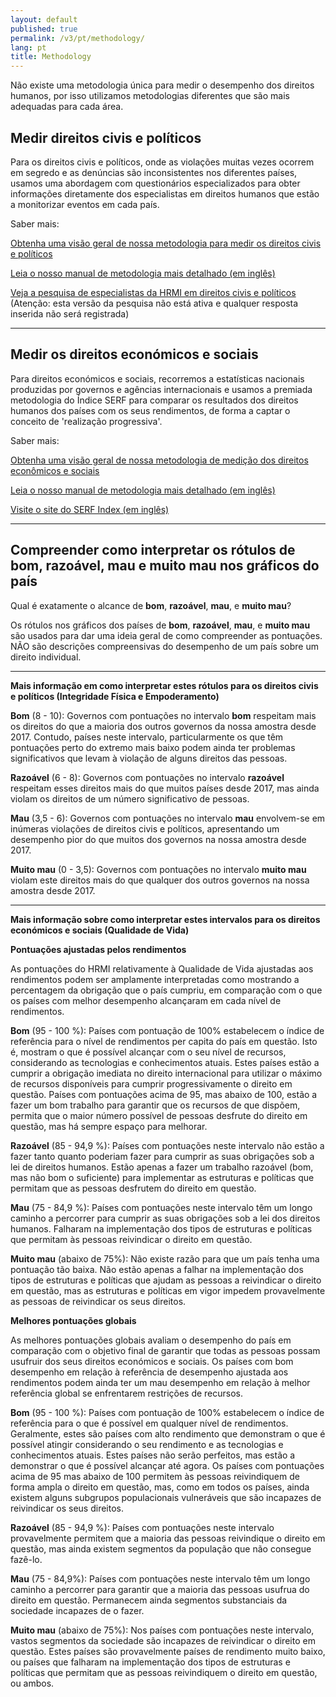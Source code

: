 ```yaml
---
layout: default
published: true
permalink: /v3/pt/methodology/
lang: pt
title: Methodology
---
```


Não existe uma metodologia única para medir o desempenho dos direitos humanos, por isso utilizamos metodologias diferentes que são mais adequadas para cada área.

## Medir direitos civis e políticos 

Para os direitos civis e políticos, onde as violações muitas vezes ocorrem em segredo e as denúncias são inconsistentes nos diferentes países, usamos uma abordagem com questionários especializados para obter informações diretamente dos especialistas em direitos humanos que estão a monitorizar eventos em cada país.

Saber mais:

[Obtenha uma visão geral de nossa metodologia para medir os direitos civis e políticos](https://humanrightsmeasurement.org/pt-pt/metodologia/medindo-direitos-civis-e-politicos/)

[Leia o nosso manual de metodologia mais detalhado (em inglês)](https://humanrightsmeasurement.org/methodology-handbook/)

[Veja a pesquisa de especialistas da HRMI em direitos civis e políticos](https://ugeorgia.ca1.qualtrics.com/jfe/preview/SV_72IQjpYjeCbIw3b?Q_SurveyVersionID=current&Q_CHL=preview) (Atenção: esta versão da pesquisa não está ativa e qualquer resposta inserida não será registrada)

---

## Medir os direitos económicos e sociais 

Para direitos económicos e sociais, recorremos a estatísticas nacionais produzidas por governos e agências internacionais e usamos a premiada metodologia do Índice SERF para comparar os resultados dos direitos humanos dos países com os seus rendimentos, de forma a captar o conceito de 'realização progressiva'.

Saber mais:

[Obtenha uma visão geral de nossa metodologia de medição dos direitos econômicos e sociais](https://humanrightsmeasurement.org/pt-pt/metodologia/medicao-de-direitos-economicos-e-sociais/)

[Leia o nosso manual de metodologia mais detalhado (em inglês)](https://humanrightsmeasurement.org/methodology-handbook/)

[Visite o site do SERF Index (em inglês)](https://serfindex.uconn.edu/)

---

## Compreender como interpretar os rótulos de bom, razoável, mau e muito mau nos gráficos do país

Qual é exatamente o alcance de **bom**, **razoável**, **mau**, e **muito mau**?

Os rótulos nos gráficos dos países de  **bom**, **razoável**, **mau**, e **muito mau** são usados para dar uma ideia geral de como compreender as pontuações. NÃO são descrições compreensivas do desempenho de um país sobre um direito individual.

---

**Mais informação em como interpretar estes rótulos para os direitos civis e políticos (Integridade Física e Empoderamento)**

**Bom** (8 - 10): Governos com pontuações no intervalo **bom** respeitam mais os direitos do que a maioria dos outros governos da nossa amostra desde 2017. Contudo, países neste intervalo, particularmente os que têm pontuações perto do extremo mais baixo podem ainda ter problemas significativos que levam à violação de alguns direitos das pessoas.

**Razoável** (6 - 8): Governos com pontuações no intervalo **razoável** respeitam esses direitos mais do que muitos países desde 2017, mas ainda violam os direitos de um número significativo de pessoas.

**Mau** (3,5 - 6): Governos com pontuações no intervalo **mau** envolvem-se em inúmeras violações de direitos civis e políticos, apresentando um desempenho pior do que muitos dos governos na nossa amostra desde 2017.

**Muito mau** (0 - 3,5): Governos com pontuações no intervalo **muito mau** violam este direitos mais do que qualquer dos outros governos na nossa amostra desde 2017. 

---

**Mais informação sobre como interpretar estes intervalos para os direitos económicos e sociais (Qualidade de Vida)**

**Pontuações ajustadas pelos rendimentos**

As pontuações do HRMI relativamente à Qualidade de Vida ajustadas aos rendimentos podem ser amplamente interpretadas como mostrando a percentagem da obrigação que o país cumpriu, em comparação com o que os países com melhor desempenho alcançaram em cada nível de rendimentos. 

**Bom** (95 - 100 %): Países com pontuação de 100% estabelecem o índice de referência para o nível de rendimentos per capita do país em questão. Isto é, mostram o que é possível alcançar com o seu nível de recursos, considerando as tecnologias e conhecimentos atuais. Estes países estão a cumprir a obrigação imediata no direito internacional para utilizar o máximo de recursos disponíveis para cumprir progressivamente o direito em questão. Países com pontuações acima de 95, mas abaixo de 100, estão a fazer um bom trabalho para garantir que os recursos de que dispõem, permita que o maior número possível de pessoas desfrute do direito em questão, mas há sempre espaço para melhorar. 

**Razoável** (85 - 94,9 %): Países com pontuações neste intervalo não estão a fazer tanto quanto poderiam fazer para cumprir as suas obrigações sob a lei de direitos humanos. Estão apenas a fazer um trabalho razoável (bom, mas não bom o suficiente) para implementar as estruturas e políticas que permitam que as pessoas desfrutem do direito em questão. 

**Mau** (75 - 84,9 %): Países com pontuações neste intervalo têm um longo caminho a percorrer para cumprir as suas obrigações sob a lei dos direitos humanos. Falharam na implementação dos tipos de estruturas e políticas que permitam às pessoas reivindicar o direito em questão. 

**Muito mau** (abaixo de 75%): Não existe razão para que um país tenha uma pontuação tão baixa. Não estão apenas a falhar na implementação dos tipos de estruturas e políticas que ajudam as pessoas a reivindicar o direito em questão, mas as estruturas e políticas em vigor impedem provavelmente as pessoas de reivindicar os seus direitos. 

**Melhores pontuações globais**

As melhores pontuações globais avaliam o desempenho do país em comparação com o objetivo final de garantir que todas as pessoas possam usufruir dos seus direitos económicos e sociais. Os países com bom desempenho em relação à referência de desempenho ajustada aos rendimentos podem ainda ter um mau desempenho em relação à melhor referência global se enfrentarem restrições de recursos.

**Bom** (95 - 100 %): Países com pontuação de 100% estabelecem o índice de referência para o que é possível em qualquer nível de rendimentos. Geralmente, estes são países com alto rendimento que demonstram o que é possível atingir considerando o seu rendimento e as tecnologias e conhecimentos atuais. Estes países não serão perfeitos, mas estão a demonstrar o que é possível alcançar até agora. Os países com pontuações acima de 95 mas abaixo de 100 permitem às pessoas reivindiquem de forma ampla o direito em questão, mas, como em todos os países, ainda existem alguns subgrupos populacionais vulneráveis que são incapazes de reivindicar os seus direitos. 

**Razoável** (85 - 94,9 %): Países com pontuações neste intervalo provavelmente permitem que a maioria das pessoas reivindique o direito em questão, mas ainda existem segmentos da população que não consegue fazê-lo. 

**Mau** (75 - 84,9%): Países com pontuações neste intervalo têm um longo caminho a percorrer para garantir que a maioria das pessoas usufrua do direito em questão. Permanecem ainda segmentos substanciais da sociedade incapazes de o fazer.

**Muito mau** (abaixo de 75%): Nos países com pontuações neste intervalo, vastos segmentos da sociedade são incapazes de reivindicar o direito em questão. Estes países são provavelmente países de rendimento muito baixo, ou países que falharam na implementação dos tipos de estruturas e políticas que permitam que as pessoas reivindiquem o direito em questão, ou ambos.
